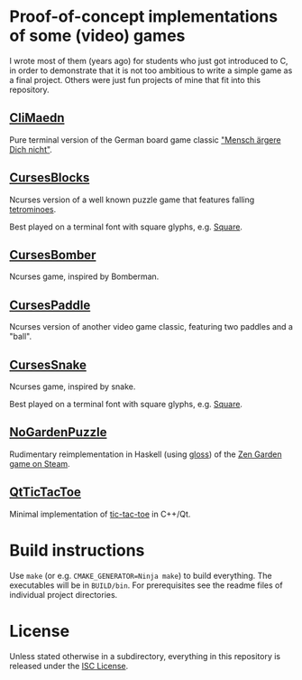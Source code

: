 # Proof-of-concept implementations of some (video) games

I wrote most of them (years ago) for students who just got introduced to C,
in order to demonstrate that it is not too ambitious to write a simple game
as a final project. Others were just fun projects of mine that fit into this
repository.


## [CliMaedn](CliMaedn/)
Pure terminal version of the German board game classic ["Mensch ärgere Dich nicht"](https://en.wikipedia.org/wiki/Mensch_ärgere_Dich_nicht).


## [CursesBlocks](CursesBlocks/)
Ncurses version of a well known puzzle game that features falling [tetrominoes](https://en.wikipedia.org/wiki/Tetromino).

Best played on a terminal font with square glyphs, e.g. [Square](https://strlen.com/square/).


## [CursesBomber](CursesBomber/)
Ncurses game, inspired by Bomberman.


## [CursesPaddle](CursesPaddle/)
Ncurses version of another video game classic, featuring two paddles and a "ball".


## [CursesSnake](CursesSnake/)
Ncurses game, inspired by snake.

Best played on a terminal font with square glyphs, e.g. [Square](https://strlen.com/square/).


## [NoGardenPuzzle](NoGardenPuzzle/)
Rudimentary reimplementation in Haskell (using [gloss](https://hackage.haskell.org/package/gloss))
of the [Zen Garden game on Steam](https://store.steampowered.com/app/592660/Zen_Garden/).


## [QtTicTacToe](QtTicTacToe/)
Minimal implementation of [tic-tac-toe](https://en.wikipedia.org/wiki/Tic-tac-toe) in C++/Qt.


# Build instructions
Use `make` (or e.g. `CMAKE_GENERATOR=Ninja make`) to build everything. The executables will be in `BUILD/bin`.
For prerequisites see the readme files of individual project directories.

# License
Unless stated otherwise in a subdirectory, everything in this repository is released
under the [ISC License](LICENSE).
